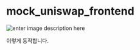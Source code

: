 # mock_uniswap_frontend

![enter image description here](https://user-images.githubusercontent.com/84586179/125562335-81f62c84-dfce-4079-a106-9180760bd809.png)

이렇게 동작합니다.
